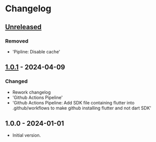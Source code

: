 # Changelog

## [Unreleased]

### Removed

- 'Pipline: Disable cache'

## [1.0.1] - 2024-04-09

### Changed

- Rework changelog
- 'Github Actions Pipeline'
- 'Github Actions Pipeline: Add SDK file containing flutter into .github/workflows to make github installing flutter and not dart SDK'

## 1.0.0 - 2024-01-01

- Initial version.

[Unreleased]: https://github.com/inlavigo/gg_parse_stdout/compare/1.0.1...HEAD
[1.0.1]: https://github.com/inlavigo/gg_parse_stdout/compare/1.0.0...1.0.1
